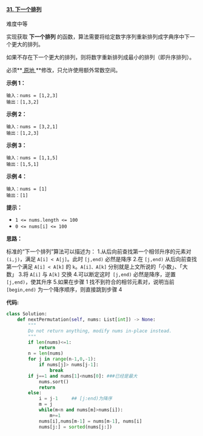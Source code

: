 #### [31. 下一个排列](https://leetcode-cn.com/problems/next-permutation/)

难度中等

实现获取 **下一个排列** 的函数，算法需要将给定数字序列重新排列成字典序中下一个更大的排列。

如果不存在下一个更大的排列，则将数字重新排列成最小的排列（即升序排列）。

必须**[ 原地 ](https://baike.baidu.com/item/原地算法)**修改，只允许使用额外常数空间。

 

**示例 1：**

```
输入：nums = [1,2,3]
输出：[1,3,2]
```

**示例 2：**

```
输入：nums = [3,2,1]
输出：[1,2,3]
```

**示例 3：**

```
输入：nums = [1,1,5]
输出：[1,5,1]
```

**示例 4：**

```
输入：nums = [1]
输出：[1]
```

 

**提示：**

- `1 <= nums.length <= 100`
- `0 <= nums[i] <= 100`

**思路：**

标准的“下一个排列”算法可以描述为：
1.从后向前查找第一个相邻升序的元素对 `(i,j)`，满足 `A[i] < A[j]`。此时 `[j,end)` 必然是降序
2.在 `[j,end)` 从后向前查找第一个满足 `A[i] < A[k]` 的 `k`。`A[i]、A[k]` 分别就是上文所说的「小数」、「大数」
3.将 `A[i]` 与 `A[k]` 交换
4.可以断定这时` [j,end)` 必然是降序，逆置 `[j,end)`，使其升序
5.如果在步骤 1 找不到符合的相邻元素对，说明当前` [begin,end)` 为一个降序顺序，则直接跳到步骤 4

**代码:**

```python
class Solution:
    def nextPermutation(self, nums: List[int]) -> None:
        """
        Do not return anything, modify nums in-place instead.
        """
        if len(nums)<=1:
            return
        n = len(nums)
        for j in range(n-1,0,-1):
            if nums[j]> nums[j-1]:
                break
        if j==1 and nums[1]<nums[0]: ###已经是最大
            nums.sort()
            return
        else:
            i = j-1     ## [j:end)为降序
            m = j
            while(m<n and nums[m]>nums[i]):
                m+=1
            nums[i],nums[m-1] = nums[m-1], nums[i]
            nums[j:] = sorted(nums[j:])

```

